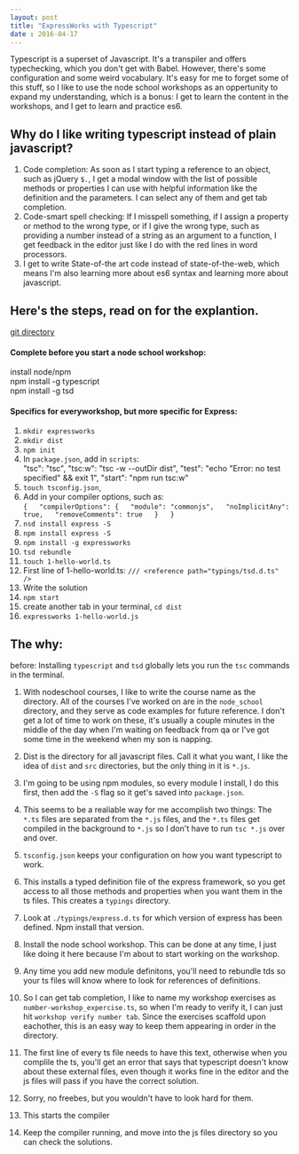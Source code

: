 ```yaml
---
layout: post
title: "ExpressWorks with Typescript"
date : 2016-04-17
---
```


Typescript is a superset of Javascript. It's a transpiler and offers typechecking, which you don't get with Babel.  However, there's some configuration and some weird vocabulary. It's easy for me to forget some of this stuff, so I like to use the node school workshops as an oppertunity to expand my understanding, which is a bonus: I get to learn the content in the workshops, and I get to learn and practice es6.

## Why do I like writing typescript instead of plain javascript?
1. Code completion: As soon as I start typing a reference to an object, such as jQuery `$.`, I get a modal window with the list of possible methods or properties I can use with helpful information like the definition and the parameters. I can select any of them and get tab completion.
2. Code-smart spell checking: If I misspell something, if I assign a property or method to the wrong type, or if I give the wrong type, such as providing a number instead of a string as an argument to a function, I get feedback in the editor just like I do with the red lines in word processors.
3. I get to write State-of-the art code instead of state-of-the-web, which means I'm also learning more about es6 syntax and learning more about javascript.

## Here's the steps, read on for the explantion.

[git directory](https://github.com/nathan-j-brenner/node_school/tree/master/ts_expressworks)

#### Complete before you start a node school workshop:
install node/npm  
npm install -g typescript  
npm install -g tsd  

#### Specifics for everyworkshop, but more specific for Express:
1. `mkdir expressworks`  
2. `mkdir dist`  
3. `npm init`
4. In `package.json`, add in `scripts`:     
	"tsc": "tsc",
    "tsc:w": "tsc -w --outDir dist",
    "test": "echo \"Error: no test specified\" && exit 1",
    "start": "npm run tsc:w"
5. `touch tsconfig.json`¸
6. Add in your compiler options, such as:  
`{  
	"compilerOptions": {  
		"module": "commonjs",  
		"noImplicitAny": true,  
		"removeComments": true  
	}  
}`
6. `nsd install express -S`
7. `npm install express -S`
8. `npm install -g expressworks`
9. `tsd rebundle`
10. `touch 1-hello-world.ts`
11. First line of 1-hello-world.ts: `/// <reference path="typings/tsd.d.ts" />`
12. Write the solution
13. `npm start`
14. create another tab in your terminal, `cd dist`
15. `expressworks 1-hello-world.js`

## The why:  
before: Installing `typescript` and `tsd` globally lets you run the `tsc` commands in the terminal.  

1. With nodeschool courses, I like to write the course name as the directory.  All of the courses I've worked on are in the `node_school` directory, and they serve as code examples for future reference. I don't get a lot of time to work on these, it's usually a couple minutes in the middle of the day when I'm waiting on feedback from qa or I've got some time in the weekend when my son is napping.  

2. Dist is the directory for all javascript files.  Call it what you want, I like the idea of `dist` and `src` directories, but the only thing in it is `*.js`.  

3. I'm going to be using npm modules, so every module I install, I do this first, then add the `-S` flag so it get's saved into `package.json`.  

4. This seems to be a realiable way for me accomplish two things: The `*.ts` files are separated from the `*.js` files, and the `*.ts` files get compiled in the background to `*.js` so I don't have to run `tsc *.js` over and over.  

5. `tsconfig.json` keeps your configuration on how you want typescript to work.  

6. This installs a typed definition file of the express framework, so you get access to all those methods and properties when you want them in the ts files. This creates a `typings` directory.  

7. Look at `./typings/express.d.ts` for which version of express has been defined.  Npm install that version.  

8. Install the node school workshop. This can be done at any time, I just like doing it here because I'm about to start working on the workshop.  

9. Any time you add new module definitons, you'll need to rebundle tds so your ts files will know where to look for references of definitions.  

10. So I can get tab completion, I like to name my workshop exercises as `number-workshop_expercise.ts`, so when I'm ready to verify it, I can just hit `workshop verify number tab`. Since the exercises scaffold upon eachother, this is an easy way to keep them appearing in order in the directory.  

11. The first line of every ts file needs to have this text, otherwise when you complile the ts, you'll get an error that says that typescript doesn't know about these external files, even though it works fine in the editor and the js files will pass if you have the correct solution.  

12. Sorry, no freebes, but you wouldn't have to look hard for them.  

13. This starts the compiler  

14. Keep the compiler running, and move into the js files directory so you can check the solutions.
